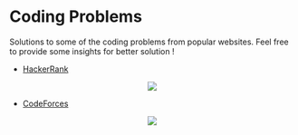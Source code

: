 # Coding Problems

Solutions to some of the coding problems from popular websites. Feel free to provide some insights for better solution !

*   [HackerRank](HackerRank/ "HackerRank")
<p align="center"><img src="https://camo.githubusercontent.com/3ae0c250d0986e14d13c5c5a2166cb4c6ed7e798/68747470733a2f2f692e696d6775722e636f6d2f59516e614b58662e706e67"></p>


*   [CodeForces](CodeForces/ "CodeForces")
<p align="center"><img src="https://camo.githubusercontent.com/c9f7470b1fedaf3e11008d600936cbd9db1f61d4/68747470733a2f2f69742d6564752e636f6d2f73697465732f64656661756c742f66696c65732f636f6465666f726365736c6f676f2e706e67"></p>
